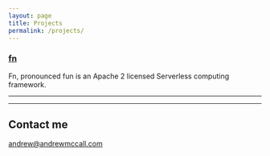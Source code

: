 ```yaml
---
layout: page
title: Projects
permalink: /projects/
---
```


### [fn](https://github.com/andrewmccall/fn)
Fn, pronounced fun is an Apache 2 licensed Serverless computing framework.
***

***
## Contact me

[andrew@andrewmccall.com](mailto:andrew@andrewmccall.com)

